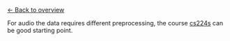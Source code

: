 [← Back to overview](../../../README.md)

For audio the data requires different preprocessing, the course [cs224s](http://web.stanford.edu/class/cs224s/syllabus.html) can be good starting point.
